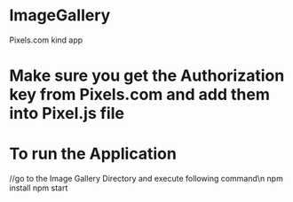 # ImageGallery
Pixels.com kind app 
# Make sure you get the Authorization key from Pixels.com and add them into Pixel.js file
# To run the Application
//go to the Image Gallery Directory and execute following command\n
npm install 
npm start
